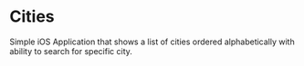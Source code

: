 # Cities
Simple iOS Application that shows a list of cities ordered alphabetically with ability to search for specific city. 
